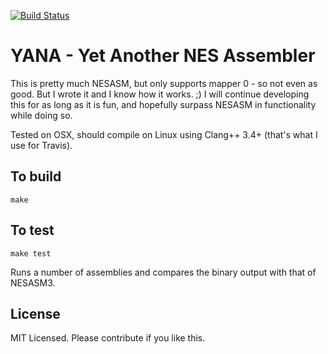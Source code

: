 [![Build Status](https://travis-ci.org/Plingot/yana.svg)](https://travis-ci.org/Plingot/yana)

# YANA - Yet Another NES Assembler

This is pretty much NESASM, but only supports mapper 0 - so not even as good. But I wrote it and I know how it works. ;)
I will continue developing this for as long as it is fun, and hopefully surpass NESASM in functionality while doing so.

Tested on OSX, should compile on Linux using Clang++ 3.4+ (that's what I use for Travis).

## To build

`make`

## To test

`make test`

Runs a number of assemblies and compares the binary output with that of NESASM3.

## License

MIT Licensed. Please contribute if you like this.
